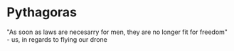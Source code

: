 # Pythagoras
"As soon as laws are necesarry for men, they are no longer fit for freedom" - us, in regards to flying our drone
